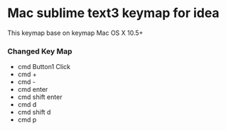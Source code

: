 # Mac sublime text3 keymap for idea

This keymap base on keymap Mac OS X 10.5+

### Changed Key Map

- cmd Button1 Click
- cmd + 
- cmd -
- cmd enter
- cmd shift enter
- cmd d
- cmd shift d
- cmd p

